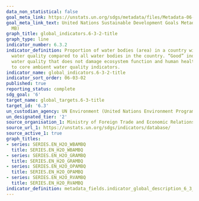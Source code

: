 ```yaml
---
data_non_statistical: false
goal_meta_link: https://unstats.un.org/sdgs/metadata/files/Metadata-06-03-02.pdf
goal_meta_link_text: United Nations Sustainable Development Goals Metadata (PDF 4.0
  MB)
graph_title: global_indicators.6-3-2-title
graph_type: line
indicator_number: 6.3.2
indicator_definition: Proportion of water bodies (area) in a country with good ambient
  water quality compared to all water bodies in the country. “Good” indicates an ambient
  water quality that does not damage ecosystem function and human health according
  to core ambient water quality indicators.
indicator_name: global_indicators.6-3-2-title
indicator_sort_order: 06-03-02
published: true
reporting_status: complete
sdg_goal: '6'
target_name: global_targets.6-3-title
target_id: '6.3'
un_custodian_agency: UN Environment (United Nations Environment Programme)
un_designated_tier: '2'
source_organisation_1: Ministry of Foreign Trade and Economic Relations of Bosnia and Herzegovina
source_url_1: https://unstats.un.org/sdgs/indicators/database/
source_active_1: true
graph_titles:
- series: SERIES.EN_H2O_WBAMBQ
  title: SERIES.EN_H2O_WBAMBQ
- series: SERIES.EN_H2O_GRAMBQ
  title: SERIES.EN_H2O_GRAMBQ
- series: SERIES.EN_H2O_OPAMBQ
  title: SERIES.EN_H2O_OPAMBQ
- series: SERIES.EN_H2O_RVAMBQ
  title: SERIES.EN_H2O_RVAMBQ
indicator_definition: metadata_fields.indicator_global_description_6_3_2
---
```

